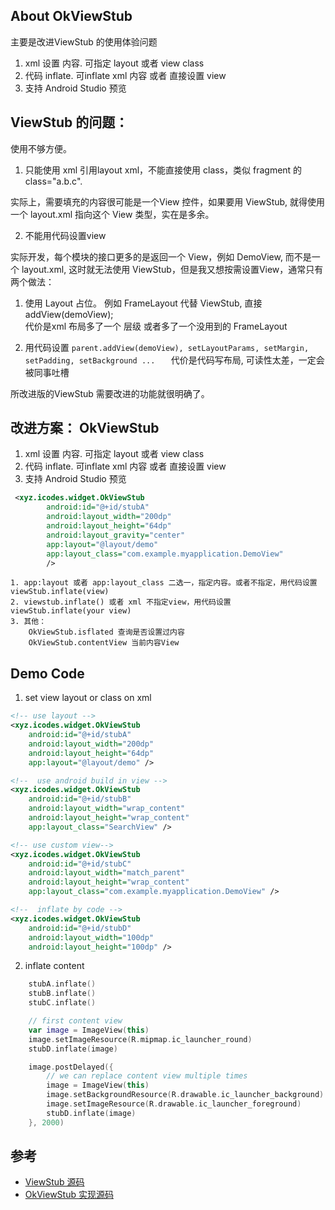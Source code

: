 ## About OkViewStub

主要是改进ViewStub 的使用体验问题
1. xml 设置 内容. 可指定 layout 或者 view class
2. 代码 inflate. 可inflate xml 内容 或者 直接设置 view
3. 支持 Android Studio 预览

## ViewStub 的问题：
使用不够方便。

1. 只能使用 xml 引用layout xml，不能直接使用 class，类似 fragment 的 class="a.b.c".
  
  实际上，需要填充的内容很可能是一个View 控件，如果要用 ViewStub, 就得使用一个 layout.xml 指向这个 View 类型，实在是多余。

2. 不能用代码设置view

实际开发，每个模块的接口更多的是返回一个 View，例如 DemoView, 而不是一个 layout.xml, 这时就无法使用 ViewStub，但是我又想按需设置View，通常只有两个做法： 
1. 使用 Layout 占位。
例如 FrameLayout 代替 ViewStub, 直接 addView(demoView);  
代价是xml 布局多了一个 层级 或者多了一个没用到的 FrameLayout

2. 用代码设置
`parent.addView(demoView), setLayoutParams, setMargin, setPadding, setBackground ...   `
代价是代码写布局, 可读性太差，一定会被同事吐槽

所改进版的ViewStub 需要改进的功能就很明确了。

## 改进方案： OkViewStub

1. xml 设置 内容. 可指定 layout 或者 view class
2. 代码 inflate. 可inflate xml 内容 或者 直接设置 view
3. 支持 Android Studio 预览

```xml
 <xyz.icodes.widget.OkViewStub
        android:id="@+id/stubA"
        android:layout_width="200dp"
        android:layout_height="64dp"
        android:layout_gravity="center"
        app:layout="@layout/demo"
        app:layout_class="com.example.myapplication.DemoView"
        />
```
```
1. app:layout 或者 app:layout_class 二选一，指定内容。或者不指定，用代码设置 viewStub.inflate(view)
2. viewstub.inflate() 或者 xml 不指定view，用代码设置 viewStub.inflate(your view) 
3. 其他：
    OkViewStub.isflated 查询是否设置过内容
    OkViewStub.contentView 当前内容View
```

## Demo Code
1. set view layout or class on xml

```xml
<!-- use layout -->
<xyz.icodes.widget.OkViewStub
    android:id="@+id/stubA"
    android:layout_width="200dp"
    android:layout_height="64dp"
    app:layout="@layout/demo" />

<!--  use android build in view -->
<xyz.icodes.widget.OkViewStub
    android:id="@+id/stubB"
    android:layout_width="wrap_content"
    android:layout_height="wrap_content"
    app:layout_class="SearchView" />

<!-- use custom view-->
<xyz.icodes.widget.OkViewStub
    android:id="@+id/stubC"
    android:layout_width="match_parent"
    android:layout_height="wrap_content"
    app:layout_class="com.example.myapplication.DemoView" />

<!--  inflate by code -->
<xyz.icodes.widget.OkViewStub
    android:id="@+id/stubD"
    android:layout_width="100dp"
    android:layout_height="100dp" />
```

2. inflate content 

```kotlin
    stubA.inflate()
    stubB.inflate()
    stubC.inflate()

    // first content view
    var image = ImageView(this)
    image.setImageResource(R.mipmap.ic_launcher_round)
    stubD.inflate(image)

    image.postDelayed({
        // we can replace content view multiple times
        image = ImageView(this)
        image.setBackgroundResource(R.drawable.ic_launcher_background)
        image.setImageResource(R.drawable.ic_launcher_foreground)
        stubD.inflate(image)
    }, 2000)

  ```


## 参考

+ [ViewStub 源码](https://cs.android.com/android/platform/superproject/+/master:frameworks/base/core/java/android/view/ViewStub.java)
+ [OkViewStub 实现源码](https://github.com/xechoz/OkViewStub)
